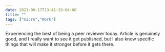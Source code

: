 ```yaml
---
date: 2021-06-17T13:41:29-04:00
title: ""
tags: ["micro","Work"]
---
```

Experiencing the best of being a peer reviewer today. Article is genuinely good, and I really want to see it get published, but I also know specific things that will make it stronger before it gets there.
